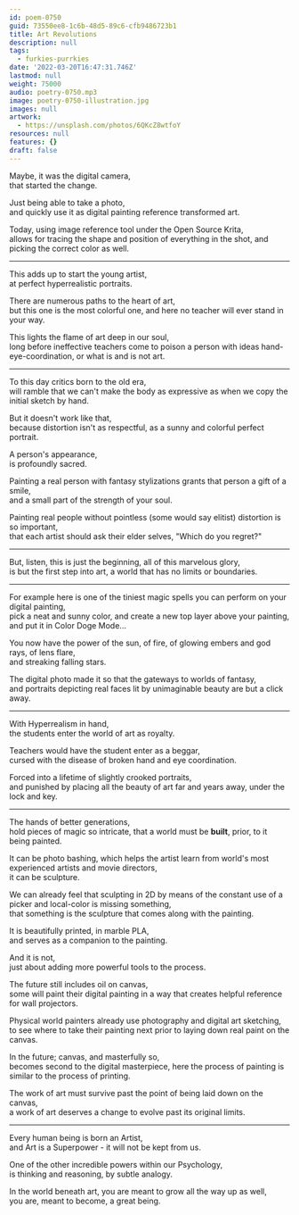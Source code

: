 ```yaml
---
id: poem-0750
guid: 73550ee8-1c6b-48d5-89c6-cfb9486723b1
title: Art Revolutions
description: null
tags:
  - furkies-purrkies
date: '2022-03-20T16:47:31.746Z'
lastmod: null
weight: 75000
audio: poetry-0750.mp3
image: poetry-0750-illustration.jpg
images: null
artwork:
  - https://unsplash.com/photos/6QKcZ8wtfoY
resources: null
features: {}
draft: false
---
```


Maybe, it was the digital camera,\
that started the change.

Just being able to take a photo,\
and quickly use it as digital painting reference transformed art.

Today, using image reference tool under the Open Source Krita,\
allows for tracing the shape and position of everything in the shot, and picking the correct color as well.

---

This adds up to start the young artist,\
at perfect hyperrealistic portraits.

There are numerous paths to the heart of art,\
but this one is the most colorful one, and here no teacher will ever stand in your way.

This lights the flame of art deep in our soul,\
long before ineffective teachers come to poison a person with ideas hand-eye-coordination, or what is and is not art.

---

To this day critics born to the old era,\
will ramble that we can't make the body as expressive as when we copy the initial sketch by hand.

But it doesn't work like that,\
because distortion isn't as respectful, as a sunny and colorful perfect portrait.

A person's appearance,\
is profoundly sacred.

Painting a real person with fantasy stylizations grants that person a gift of a smile,\
and a small part of the strength of your soul.

Painting real people without pointless (some would say elitist) distortion is so important,\
that each artist should ask their elder selves, "Which do you regret?"

---

But, listen, this is just the beginning, all of this marvelous glory,\
is but the first step into art, a world that has no limits or boundaries.

---

For example here is one of the tiniest magic spells you can perform on your digital painting,\
pick a neat and sunny color, and create a new top layer above your painting, and put it in Color Doge Mode...

You now have the power of the sun, of fire, of glowing embers and god rays, of lens flare,\
and streaking falling stars.

The digital photo made it so that the gateways to worlds of fantasy,\
and portraits depicting real faces lit by unimaginable beauty are but a click away.

---

With Hyperrealism in hand,\
the students enter the world of art as royalty.

Teachers would have the student enter as a beggar,\
cursed with the disease of broken hand and eye coordination.

Forced into a lifetime of slightly crooked portraits,\
and punished by placing all the beauty of art far and years away, under the lock and key.

---

The hands of better generations,\
hold pieces of magic so intricate, that a world must be **built**, prior, to it being painted.

It can be photo bashing, which helps the artist learn from world's most experienced artists and movie directors,\
it can be sculpture.

We can already feel that sculpting in 2D by means of the constant use of a picker and local-color is missing something,\
that something is the sculpture that comes along with the painting.

It is beautifully printed, in marble PLA,\
and serves as a companion to the painting.

And it is not,\
just about adding more powerful tools to the process.

The future still includes oil on canvas,\
some will paint their digital painting in a way that creates helpful reference for wall projectors.

Physical world painters already use photography and digital art sketching,\
to see where to take their painting next prior to laying down real paint on the canvas.

In the future; canvas, and masterfully so,\
becomes second to the digital masterpiece, here the process of painting is similar to the process of printing.

The work of art must survive past the point of being laid down on the canvas,\
a work of art deserves a change to evolve past its original limits.

---

Every human being is born an Artist,\
and Art is a Superpower - it will not be kept from us.

One of the other incredible powers within our Psychology,\
is thinking and reasoning, by subtle analogy.

In the world beneath art, you are meant to grow all the way up as well,\
you are, meant to become, a great being.
